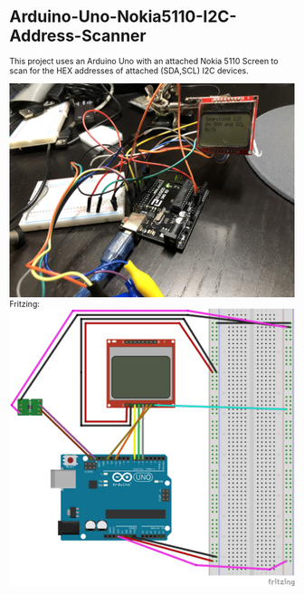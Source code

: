 # Arduino-Uno-Nokia5110-I2C-Address-Scanner
This project uses an Arduino Uno with an attached Nokia 5110 Screen to scan for the HEX addresses of attached (SDA,SCL) I2C devices.

![alt text](https://github.com/jeaimehp/Arduino-Uno-Nokia5110-I2C-Address-Scanner/blob/master/IMG_2321.JPG)
Fritzing:
![alt text](https://github.com/jeaimehp/Arduino-Uno-Nokia5110-I2C-Address-Scanner/blob/master/Arduino_Nokia5110.png)

